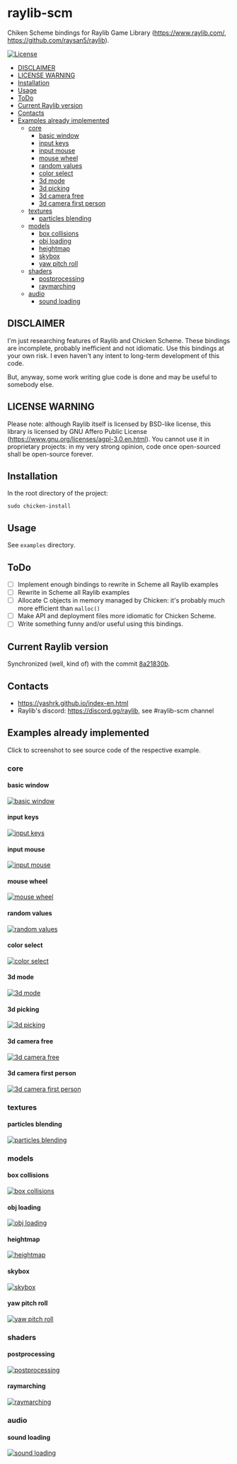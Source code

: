 # raylib-scm

Chiken Scheme bindings for Raylib Game Library (https://www.raylib.com/, https://github.com/raysan5/raylib).

[![License](https://img.shields.io/github/license/yashrk/raylib-scm.svg?style=social)](LICENSE)

 * [DISCLAIMER](#disclaimer)
 * [LICENSE WARNING](#license-warning)
 * [Installation](#installation)
 * [Usage](#usage)
 * [ToDo](#todo)
 * [Current Raylib version](#current-raylib-version)
 * [Contacts](#contacts)
 * [Examples already implemented](#examples-already-implemented)
    * [core](#core)
       * [basic window](#basic-window)
       * [input keys](#input-keys)
       * [input mouse](#input-mouse)
       * [mouse wheel](#mouse-wheel)
       * [random values](#random-values)
       * [color select](#color-select)
       * [3d mode](#3d-mode)
       * [3d picking](#3d-picking)
       * [3d camera free](#3d-camera-free)
       * [3d camera first person](#3d-camera-first-person)
    * [textures](#textures)
       * [particles blending](#particles-blending)
    * [models](#models)
       * [box collisions](#box-collisions)
       * [obj loading](#obj-loading)
       * [heightmap](#heightmap)
       * [skybox](#skybox)
       * [yaw pitch roll](#yaw-pitch-roll)
    * [shaders](#shaders)
       * [postprocessing](#postprocessing)
       * [raymarching](#raymarching)
    * [audio](#audio)
       * [sound loading](#sound-loading)

## DISCLAIMER

I'm just researching features of Raylib and Chicken Scheme. These bindings are incomplete, probably inefficient and not idiomatic.  Use this bindings at your own risk. I even haven't any intent to long-term development of this code.

But, anyway, some work writing glue code is done and may be useful to somebody else.

## LICENSE WARNING

Please note: although Raylib itself is licensed by BSD-like license, this library is licensed by GNU Affero Public License (https://www.gnu.org/licenses/agpl-3.0.en.html). You cannot use it in proprietary projects: in my very strong opinion, code once open-sourced shall be open-source forever.

## Installation

In the root directory of the project:
```
sudo chicken-install
```

## Usage

See `examples` directory.

## ToDo

 - [ ] Implement enough bindings to rewrite in Scheme all Raylib examples
 - [ ] Rewrite in Scheme all Raylib examples
 - [ ] Allocate C objects in memory managed by Chicken: it's probably much more efficient than `malloc()`
 - [ ] Make API and deployment files more idiomatic for Chicken Scheme.
 - [ ] Write something funny and/or useful using this bindings.
 
## Current Raylib version

Synchronized (well, kind of) with the commit [8a21830b](https://github.com/raysan5/raylib/commit/8a21830b77eaa76ffe0c31df5f96aecd6bd2eecc).
 
## Contacts
 
 - https://yashrk.github.io/index-en.html
 - Raylib's discord: https://discord.gg/raylib, see #raylib-scm channel

## Examples already implemented

Click to screenshot to see source code of the respective example.

### core

#### basic window
[![basic window](https://github.com/yashrk/raylib-scm/blob/master/examples/core/basic_window/basic_window.png)](https://github.com/yashrk/raylib-scm/tree/master/examples/core/basic_window)

#### input keys
[![input keys](https://github.com/yashrk/raylib-scm/blob/master/examples/core/input_keys/input_keys.png)](https://github.com/yashrk/raylib-scm/tree/master/examples/core/input_keys/)

#### input mouse
[![input mouse](https://github.com/yashrk/raylib-scm/blob/master/examples/core/input_mouse/input_mouse.png)](https://github.com/yashrk/raylib-scm/tree/master/examples/core/input_mouse/)

#### mouse wheel
[![mouse wheel](https://github.com/yashrk/raylib-scm/blob/master/examples/core/mouse_wheel/mouse_wheel.png)](https://github.com/yashrk/raylib-scm/tree/master/examples/core/mouse_wheel/)

#### random values
[![random values](https://github.com/yashrk/raylib-scm/blob/master/examples/core/random_values/random_values.png)](https://github.com/yashrk/raylib-scm/tree/master/examples/core/random_values/)

#### color select
[![color select](https://github.com/yashrk/raylib-scm/blob/master/examples/core/color_select/color_select.png)](https://github.com/yashrk/raylib-scm/tree/master/examples/core/color_select/)

#### 3d mode
[![3d mode](https://github.com/yashrk/raylib-scm/blob/master/examples/core/3d_mode/3d_mode.png)](https://github.com/yashrk/raylib-scm/tree/master/examples/core/3d_mode/)

#### 3d picking
[![3d picking](https://github.com/yashrk/raylib-scm/blob/master/examples/core/3d_picking/3d_picking.png)](https://github.com/yashrk/raylib-scm/tree/master/examples/core/3d_picking/)

#### 3d camera free
[![3d camera free](https://github.com/yashrk/raylib-scm/blob/master/examples/core/3d_camera_free/3d_camera_free.png)](https://github.com/yashrk/raylib-scm/tree/master/examples/core/3d_camera_free/)

#### 3d camera first person
[![3d camera first person](https://github.com/yashrk/raylib-scm/blob/master/examples/core/3d_camera_first_person/3d_camera_first_person.png)](https://github.com/yashrk/raylib-scm/tree/master/examples/core/3d_camera_first_person/)

### textures

#### particles blending
[![particles blending](https://github.com/yashrk/raylib-scm/blob/master/examples/textures/particles_blending/particles_blending.png)](https://github.com/yashrk/raylib-scm/tree/master/examples/textures/particles_blending/)

### models

#### box collisions
[![box collisions](https://github.com/yashrk/raylib-scm/blob/master/examples/models/box_collisions/box_collisions.png)](https://github.com/yashrk/raylib-scm/tree/master/examples/models/box_collisions/)

#### obj loading
[![obj loading](https://github.com/yashrk/raylib-scm/blob/master/examples/models/obj_loading/obj_loading.png)](https://github.com/yashrk/raylib-scm/tree/master/examples/models/obj_loading/)

#### heightmap
[![heightmap](https://github.com/yashrk/raylib-scm/blob/master/examples/models/heightmap/heightmap.png)](https://github.com/yashrk/raylib-scm/tree/master/examples/models/heightmap/)

#### skybox
[![skybox](https://github.com/yashrk/raylib-scm/blob/master/examples/models/skybox/skybox.png)](https://github.com/yashrk/raylib-scm/tree/master/examples/models/skybox/)

#### yaw pitch roll
[![yaw pitch roll](https://github.com/yashrk/raylib-scm/blob/master/examples/models/yaw_pitch_roll/yaw_pitch_roll.png)](https://github.com/yashrk/raylib-scm/tree/master/examples/models/yaw_pitch_roll/)

### shaders

#### postprocessing
[![postprocessing](https://github.com/yashrk/raylib-scm/blob/master/examples/shaders/postprocessing/postprocessing.png)](https://github.com/yashrk/raylib-scm/tree/master/examples/shaders/postprocessing)

#### raymarching
[![raymarching](https://github.com/yashrk/raylib-scm/blob/master/examples/shaders/raymarching/raymarching.png)](https://github.com/yashrk/raylib-scm/tree/master/examples/shaders/raymarching)

### audio

#### sound loading
[![sound loading](https://github.com/yashrk/raylib-scm/blob/master/examples/audio/sound_loading/sound_loading.png)](https://github.com/yashrk/raylib-scm/tree/master/examples/audio/sound_loading)
